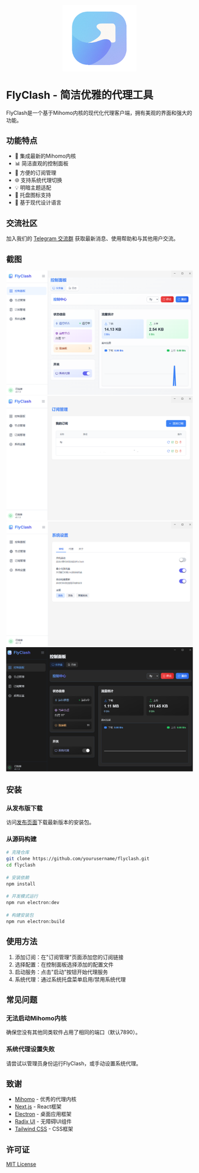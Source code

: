 <p align="center">
  <img src="public/logo.png" alt="FlyClash Logo" width="200">
</p>

# FlyClash - 简洁优雅的代理工具

FlyClash是一个基于Mihomo内核的现代化代理客户端，拥有美观的界面和强大的功能。

## 功能特点

- 🚀 集成最新的Mihomo内核
- 📊 简洁直观的控制面板
- 🔧 方便的订阅管理
- 🌐 支持系统代理切换
- 💡 明暗主题适配
- 🔔 托盘图标支持
- 🎨 基于现代设计语言

## 交流社区

加入我们的 [Telegram 交流群](https://t.me/flyclash) 获取最新消息、使用帮助和与其他用户交流。

## 截图

![控制面板](screenshots/dashboard.png)
![订阅管理](screenshots/subscriptions.png)
![系统设置](screenshots/settings.png)
![深色模式](screenshots/darkmode.png)

## 安装

### 从发布版下载

访问[发布页面](https://github.com/yourusername/flyclash/releases)下载最新版本的安装包。

### 从源码构建

```bash
# 克隆仓库
git clone https://github.com/yourusername/flyclash.git
cd flyclash

# 安装依赖
npm install

# 开发模式运行
npm run electron:dev

# 构建安装包
npm run electron:build
```

## 使用方法

1. 添加订阅：在"订阅管理"页面添加您的订阅链接
2. 选择配置：在控制面板选择添加的配置文件
3. 启动服务：点击"启动"按钮开始代理服务
4. 系统代理：通过系统托盘菜单启用/禁用系统代理

## 常见问题

### 无法启动Mihomo内核

确保您没有其他同类软件占用了相同的端口（默认7890）。

### 系统代理设置失败

请尝试以管理员身份运行FlyClash，或手动设置系统代理。

## 致谢

- [Mihomo](https://github.com/MetaCubeX/mihomo) - 优秀的代理内核
- [Next.js](https://nextjs.org) - React框架
- [Electron](https://www.electronjs.org) - 桌面应用框架
- [Radix UI](https://www.radix-ui.com) - 无障碍UI组件
- [Tailwind CSS](https://tailwindcss.com) - CSS框架

## 许可证

[MIT License](LICENSE)
